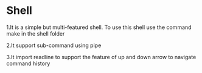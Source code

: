 # Shell
  1.It is a simple but multi-featured shell. To use this shell use the command make in the shell folder
  
  2.It support sub-command using pipe
  
  3.It import readline to support the feature of up and down arrow to navigate command history
  
  

